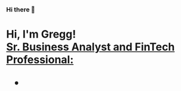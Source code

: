 ### Hi there 👋

<h1>Hi, I'm Gregg! <br/><a href="https://https://github.com/gsaldutti">Sr. Business Analyst and FinTech Professional: 
<a href="https://www.linkedin.com/in/greggsaldutti-1701501//">

[linkedin]: https://linkedin.com/in/greggsaldutti-1701501/

<!--
**gsaldutti/gsaldutti** is a ✨ _special_ ✨ repository because its `README.md` (this file) appears on your GitHub profile.

Here are some ideas to get you started:

- 🔭 I’m currently working on ...
- 🌱 I’m currently learning ...
- 👯 I’m looking to collaborate on ...
- 🤔 I’m looking for help with ...
- 💬 Ask me about ...
- 📫 How to reach me: ...
- 😄 Pronouns: ...
- ⚡ Fun fact: ...
-->

- 
